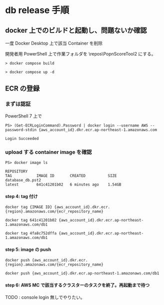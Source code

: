 # db release 手順

## docker 上でのビルドと起動し、問題ないか確認

一度 Docker Desktop 上で該当 Container を削除

開発者用 PowerShell 上で作業フォルダを \repos\PopnScoreTool2 にする。

    > docker compose build

    > docker compose up -d

## ECR の登録

### まずは認証

PowerShell 7 上で

    PS> (Get-ECRLoginCommand).Password | docker login --username AWS --password-stdin {aws_account_id}.dkr.ecr.ap-northeast-1.amazonaws.com

    Login Succeeded

### upload する container image を確認

    PS> docker image ls

    REPOSITORY                                                                TAG           IMAGE ID       CREATED          SIZE
    database_db.pst2                                                          latest        641c41201b02   6 minutes ago    1.54GB

#### step 4: tag 付け

    docker tag {IMAGE ID} {aws_account_id}.dkr.ecr.{region}.amazonaws.com/{ecr_repository_name}

    docker tag 641c41201b02 {aws_account_id}.dkr.ecr.ap-northeast-1.amazonaws.com/db1

    docker tag 4fa8c752dffa {aws_account_id}.dkr.ecr.ap-northeast-1.amazonaws.com/db1

#### step 5: image の push

    docker push {aws_account_id}.dkr.ecr.{region}.amazonaws.com/{ecr_repository_name}

    docker push {aws_account_id}.dkr.ecr.ap-northeast-1.amazonaws.com/db1

#### step 6: AWS MC で該当するクラスターのタスクを終了。再起動まで待つ

TODO : console login 無しでやりたい。
